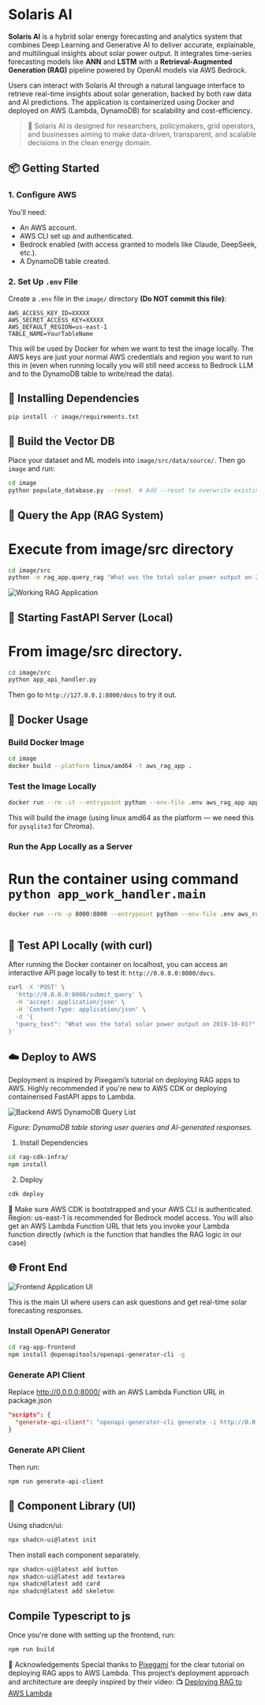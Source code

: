 # Solaris AI

**Solaris AI** is a hybrid solar energy forecasting and analytics system that combines Deep Learning and Generative AI to deliver accurate, explainable, and multilingual insights about solar power output. It integrates time-series forecasting models like **ANN** and **LSTM** with a **Retrieval-Augmented Generation (RAG)** pipeline powered by OpenAI models via AWS Bedrock.

Users can interact with Solaris AI through a natural language interface to retrieve real-time insights about solar generation, backed by both raw data and AI predictions. The application is containerized using Docker and deployed on AWS (Lambda, DynamoDB) for scalability and cost-efficiency.

> 🧠 Solaris AI is designed for researchers, policymakers, grid operators, and businesses aiming to make data-driven, transparent, and scalable decisions in the clean energy domain.

## 📦 Getting Started

### 1. Configure AWS

You’ll need:
- An AWS account.
- AWS CLI set up and authenticated.
- Bedrock enabled (with access granted to models like Claude, DeepSeek, etc.).
- A DynamoDB table created.

### 2. Set Up `.env` File

Create a `.env` file in the `image/` directory **(Do NOT commit this file)**:

```
AWS_ACCESS_KEY_ID=XXXXX
AWS_SECRET_ACCESS_KEY=XXXXX
AWS_DEFAULT_REGION=us-east-1
TABLE_NAME=YourTableName
```

This will be used by Docker for when we want to test the image locally. The AWS keys are just your normal AWS credentials and region you want to run this in (even when running locally you will still need access to Bedrock LLM and to the DynamoDB table to write/read the data).

## 🧪 Installing Dependencies

```sh
pip install -r image/requirements.txt
```

## 🧠 Build the Vector DB
Place your dataset and ML models into `image/src/data/source/`.
Then go `image` and run:

```sh
cd image
python populate_database.py --reset  # Add --reset to overwrite existing DB
```

## 💬 Query the App (RAG System)
# Execute from image/src directory

```sh
cd image/src
python -m rag_app.query_rag "What was the total solar power output on 2019-10-01?"
```

![Working RAG Application](image/src/rag_application.png)

## 🚀 Starting FastAPI Server (Local)
# From image/src directory.
```sh
cd image/src
python app_api_handler.py
```

Then go to `http://127.0.0.1:8000/docs` to try it out.

## 🐳 Docker Usage

### Build Docker Image
```sh
cd image
docker build --platform linux/amd64 -t aws_rag_app .
```

### Test the Image Locally
```sh
docker run --rm -it --entrypoint python --env-file .env aws_rag_app app_work_handler.py
```

This will build the image (using linux amd64 as the platform — we need this for `pysqlite3` for Chroma).

### Run the App Locally as a Server
# Run the container using command `python app_work_handler.main`

```sh
docker run --rm -p 8000:8000 --entrypoint python --env-file .env aws_rag_app app_api_handler.py



```

## 🧪 Test API Locally (with curl)

After running the Docker container on localhost, you can access an interactive API page locally to test it: `http://0.0.0.0:8000/docs`.

```sh
curl -X 'POST' \
  'http://0.0.0.0:8000/submit_query' \
  -H 'accept: application/json' \
  -H 'Content-Type: application/json' \
  -d '{
  "query_text": "What was the total solar power output on 2019-10-01?"
}'
```

## ☁️ Deploy to AWS

Deployment is inspired by Pixegami’s tutorial on deploying RAG apps to AWS. Highly recommended if you're new to AWS CDK or deploying containerised FastAPI apps to Lambda.

![Backend AWS DynamoDB Query List](image/src/dynamodb.png)

*Figure: DynamoDB table storing user queries and AI-generated responses.*

1. Install Dependencies
```sh
cd rag-cdk-infra/
npm install
```

2. Deploy
```sh
cdk deploy
```
📝 Make sure AWS CDK is bootstrapped and your AWS CLI is authenticated. Region: us-east-1 is recommended for Bedrock model access.
You will also get an AWS Lambda Function URL that lets you invoke your Lambda function directly (which is the function that handles the RAG logic in our case)

## 🌐 Front End

![Frontend Application UI](image/src/working_frontend.png)

This is the main UI where users can ask questions and get real-time solar forecasting responses.

### Install OpenAPI Generator

```sh
cd rag-app-frontend
npm install @openapitools/openapi-generator-cli -g
```

### Generate API Client
Replace http://0.0.0.0:8000/ with an AWS Lambda Function URL in package.json 
```json
"scripts": {
  "generate-api-client": "openapi-generator-cli generate -i http://0.0.0.0:8000/openapi.json -g typescript-fetch -o src/api-client"
}
```

### Generate API Client

Then run:

```sh
npm run generate-api-client
```

## 🧩 Component Library (UI)

Using shadcn/ui:

```sh
npx shadcn-ui@latest init
```

Then install each component separately.

```sh
npx shadcn-ui@latest add button
npx shadcn-ui@latest add textarea
npx shadcn@latest add card
npx shadcn@latest add skeleton
```

## Compile Typescript to js
Once you're done with setting up the frontend, run:
```sh
npm run build
```

🙏 Acknowledgements
Special thanks to [Pixegami](https://github.com/pixegami) for the clear tutorial on deploying RAG apps to AWS Lambda. This project’s deployment approach and architecture are deeply inspired by their video:
📺 [Deploying RAG to AWS Lambda](https://www.youtube.com/watch?v=ldFONBo2CR0)

